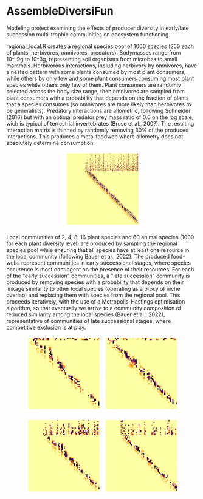 # AssembleDiversiFun
Modeling project examining the effects of producer diversity in early/late succession multi-trophic communities on ecosystem functioning.

regional_local.R creates a regional species pool of 1000 species (250 each of plants, herbivores, omnivores, predators). Bodymasses range from 10^-9g to 10^3g, representing soil organisms from microbes to small mammals. Herbivorous interactions, including herbivory by omnivores, have a nested pattern with some plants consumed by most plant consumers, while others by only few and some plant consumers consuming most plant species while others only few of them. Plant consumers are randomly selected across the body size range, then omnivores are sampled from plant consumers with a probability that depends on the fraction of plants that a species consumes (so omnivores are more likely than herbivores to be generalists). Predatory interactions are allometric, following Schneider (2016) but with an optimal predator prey mass ratio of 0.6 on the log scale, wich is typical of terrestrial invertebrates (Brose et al., 200?). The resulting interaction matrix is thinned by randomly removing 30% of the produced interactions. This produces a meta-foodweb where allometry does not absolutely determine consumption.

<p align="center">
<img src="regional.png" align="centre" width=200 alt="regional"/>
</p>

Local communities of 2, 4, 8, 16 plant species and 60 animal species (1000 for each plant diversity level) are produced by sampling the regional species pool while ensuring that all species have at least one resource in the local community (following Bauer et al., 2022). The produced food-webs represent communities in early successional stages, where species occurence is most contingent on the presence of their resources. For each of the "early succession" communities, a "late succession" community is produced by removing species with a probability that depends on their linkage similarity to other local species (operating as a proxy of niche overlap) and replacing them with species from the regional pool. This proceeds iteratively, with the use of a Metropolis-Hastings optimisation algorithm, so that eventually we arrive to a community composition of reduced similarity among the local species (Bauer et al., 2022), representative of communities of late successional stages, where competitive exclusion is at play.

<p align="center">
  <img src="early_2sp.png" width="200" />
  <img src="late_2sp.png" width="200" />
</p>

<p align="center">
  <img src="early_16sp.png" width="200" />
  <img src="late_16sp.png" width="200" />
</p>
